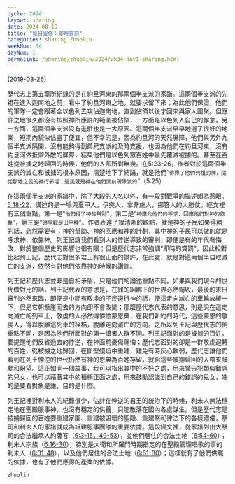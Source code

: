 ```yaml
---
cycle: 2024
layout: sharing
date: 2024-08-19
title: "每日靈修：即時賞罰"
categories: sharing Zhuolin
weekNum: 34
dayNum: 1
permalink: /sharing/zhuolin/2024/wk34-day1-sharing.html
---
```

(2019-03-26)

歷代志上第五章所紀錄的是在約旦河東的那兩個半支派的家譜。這兩個半支派的先祖在進入迦南地之前，看中了約旦河東之地，就要求留下來；為此他們保證，他們的軍隊一定會跟著全以色列去攻佔迦南地，直到佔領以後才回來與家人團聚。但應許之地很久都沒有按照神所應許的範圍被佔領，一方面是以色列人自己的懈怠，另一方面，這兩個半支派沒有進駐也是一大原因。這兩個半支派早早地選了很好的地業，短期內貌似佔盡了便宜，但不幸的是，因為約旦河的天然屏障，他們與另外九個半支派隔開，沒有能夠得到弟兄支派的及時支援，也因為他們在約旦河東，沒有約旦河做抵禦外敵的屏障，結果他們是以色列眾百姓中最先覆滅被擄的。甚至在百姓從被擄之地歸回的時候，他們的人卻所剩無幾。在5:23-26，作者對於這兩個半支派的滅亡和被擄的根本原因，清楚地下了結論，就是他們“`得罪了他們列祖的神，隨從那地之民的神行邪淫；這民就是神在他們面前所除滅的`”（5:25）

在這兩個半支派的家譜中，除了大段的人名以外，有一段對戰爭的描述頗為惹眼。[5:18-22](https://www.biblegateway.com/passage/?search=歷代志上5.18-22&version=CUVMPT)，講述的是一場與夏甲人，伊突人，拿非施人，挪答人的大勝仗。經文裡有三個重點，第一是“`他們得了神的幫助`”，第二是“`神應允他們的呼求、回應他們對神的依靠`”，第三是“`這爭戰是出乎神`”。作者表達了很清晰的觀點，就是神的子民如果得勝的話，必然需要有：神的幫助、神的回應和神的計劃，其中神的子民可以做的就是呼求神、依靠神。列王記讓我們看到人的悖逆導致的審判，即便是有的年代有悔改，對於整個歷史的影響也很有限；但是歷代志非常強調“即時的賞罰”，因此相對比起列王記，歷代志對很多君王有很正面的讚許，在此處，就是對這兩個半自取滅亡的支派，依然有對他們依靠神的時候的讚許。

列王記和歷代志並非是自相矛盾，只是他們的論述重點不同。如果與我們現今的世代做對比的話，列王記代表的意思是，在罪的綑綁下的世界必然銷毀，最後的末日審判必然來臨，即便是中間有敬虔的子民遵行神的話，使這走向滅亡的車輪放緩一下，但是它朝懸崖而去的方向卻不會改變；那麼歷代志代表的意思，則是說在這走向滅亡的列車上，敬虔的人必然得憐恤蒙恩典，在我們新約的時代，這些蒙恩的敬虔人，得以脫離這列車的桎梏，脫離走向滅亡的方向。之所以列王記與歷代志的側重點不同，是因為他們所面對的第一讀者人群不同。列王記面對的是被擄的百姓，要提醒他們反省過去的悖逆，在神面前憂傷痛悔；歷代志面對的卻是一群敬虔迴轉的百姓，從被擄之地歸回，在斷壁殘垣中重建，難免有時灰心軟弱，歷代志讓他們看到在列王悖逆的世代仍然有神的恩典為百姓存留，就給這些被擄歸回的人帶來鼓勵和盼望。這正如同一個故事，我可以指出其中的不好之處，用來警告犯類似錯誤的兒女，也可以藉著其中的積極正面之處，用來鼓勵認識到自己的錯誤的兒女，端的是要看對象是誰，目的是什麼。

列王記裡對利未人的紀錄很少，估計在悖逆的君王的統治下的時候，利未人無法穩定地在聖殿服事神，也沒有穩定的供養，只能散落在國內各處謀生。但是歷代志是被擄歸回的百姓要重建家園、重建被毀壞的聖殿、重建祭祀律法下的各樣禮儀，祭司和利未人的家譜就成為組建服事團隊的重要依據。這段經文裡，從家譜列出大祭司的合法繼承人約薩答（[6:3-15，49-53](https://www.biblegateway.com/passage/?search=歷代志上6.3-15%2C49-53&version=CUVMPT)），並他們居住的合法土地（[6:54-60](https://www.biblegateway.com/passage/?search=歷代志上6.54-60&version=CUVMPT)）；利未人宗族（[6:16-30](https://www.biblegateway.com/passage/?search=歷代志上6.16-30&version=CUVMPT)），特別是大衛和所羅門時期指定的在聖殿管理唱歌的事的利未人（[6:31-48](https://www.biblegateway.com/passage/?search=歷代志上6.31-48&version=CUVMPT)），以及他們居住的合法土地（[6:61-80](https://www.biblegateway.com/passage/?search=歷代志上6.61-80&version=CUVMPT)）；這樣就有了他們供職的依據，也有了他們應得的產業的依據。

`zhuolin`
